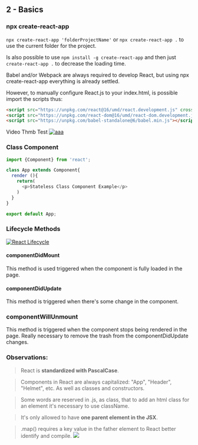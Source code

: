 ## 2 - Basics

### npx create-react-app

```npx create-react-app 'folderProjectName'``` or ```npx create-react-app .``` to use the current folder for the project.

Is also possible to use ```npm install -g create-react-app``` and then just ```create-react-app .``` to decrease the loading time.

Babel and/or Webpack are always required to develop React, but using npx create-react-app everything is already settled.

However, to manually configure React.js to your index.html, is possible import the scripts thus:

```html
<script src="https://unpkg.com/react@16/umd/react.development.js" crossorigin></script>
<script src="https://unpkg.com/react-dom@16/umd/react-dom.development.js" crossorigin></script>
<script src="https://unpkg.com/babel-standalone@6/babel.min.js"></script>
```

Video Thmb Test
[![aaa](https://i.ytimg.com/an_webp/Ohf0wDJp9O4/mqdefault_6s.webp?du=3000&sqp=CKCz_YUG&rs=AOn4CLCjIcdyrWzG52b9mPhdo72DfKEAKg)](https://www.youtube.com/watch?v=YOUTUBE_VIDEO_ID_HERE)


### Class Component

```javascript
import {Component} from 'react';

class App extends Component{
  render (){
    return(
      <p>Stateless Class Component Example</p>
    )
  }
}

export default App;
```

### Lifecycle Methods
[![React Lifecycle](https://i.imgur.com/NDDggF8.png)](https://projects.wojtekmaj.pl/react-lifecycle-methods-diagram/)


#### componentDidMount
This method is used triggered when the component is fully loaded in the page.

#### componentDidUpdate
This method is triggered when there's some change in the component.

### componentWillUnmount
This method is triggered when the component stops being rendered in the page. Really necessary to remove the trash from the componentDidUpdate changes.

### Observations:

> React is **standardized with PascalCase**.

> Components in React are always capitalized: "App", "Header", "Helmet", etc. As well as classes and constructors.

> Some words are reserved in .js, as class, that to add an html class for an element it's necessary to use className.

> It's only allowed to have **one parent element in the JSX**.

> .map() requires a key value in the father element to React better identify and compile.
![](https://i.imgur.com/EWYoQIM.png)
